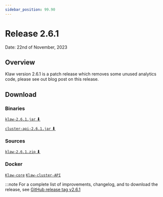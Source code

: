 ```yaml
---
sidebar_position: 99.90
---
```


# Release 2.6.1

Date: 22nd of November, 2023

## Overview

Klaw version 2.6.1 is a patch release which removes some unused analytics code, please see out blog post on this release.

## Download

### Binaries

[`klaw-2.6.1.jar` ⬇︎](https://github.com/Aiven-Open/klaw/releases/download/v2.6.1/klaw-2.6.1.jar)

[`cluster-api-2.6.1.jar` ⬇](https://github.com/Aiven-Open/klaw/releases/download/v2.6.1/cluster-api-2.6.1.jar)

### Sources

[`klaw-2.6.1.zip` ⬇](https://github.com/Aiven-Open/klaw/archive/refs/tags/v2.6.1.zip)

### Docker

[`Klaw-core`](https://hub.docker.com/r/aivenoy/klaw-core)
[`Klaw-cluster-API`](https://hub.docker.com/r/aivenoy/klaw-cluster-api)

:::note
For a complete list of improvements, changelog, and to download the
release, see [GitHub release tag v2.6.1](https://github.com/aiven/klaw/releases/tag/v2.6.1)
